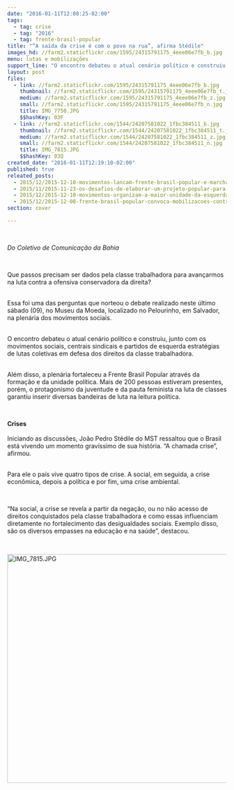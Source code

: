 ```yaml
---
date: "2016-01-11T12:08:25-02:00"
tags:
  - tag: crise
  - tag: "2016"
  - tag: frente-brasil-popular
title: "“A saída da crise é com o povo na rua”, afirma Stédile"
images_hd: //farm2.staticflickr.com/1595/24315791175_4eee06e7fb_b.jpg
menu: lutas e mobilizações
support_line: "O encontro debateu o atual cenário político e construiu estratégias de lutas coletivas em defesa dos direitos da classe trabalhadora. \n"
layout: post
files:
  - link: //farm2.staticflickr.com/1595/24315791175_4eee06e7fb_b.jpg
    thumbnail: //farm2.staticflickr.com/1595/24315791175_4eee06e7fb_t.jpg
    medium: //farm2.staticflickr.com/1595/24315791175_4eee06e7fb_z.jpg
    small: //farm2.staticflickr.com/1595/24315791175_4eee06e7fb_n.jpg
    title: IMG_7750.JPG
    $$hashKey: 03F
  - link: //farm2.staticflickr.com/1544/24207581022_1fbc384511_b.jpg
    thumbnail: //farm2.staticflickr.com/1544/24207581022_1fbc384511_t.jpg
    medium: //farm2.staticflickr.com/1544/24207581022_1fbc384511_z.jpg
    small: //farm2.staticflickr.com/1544/24207581022_1fbc384511_n.jpg
    title: IMG_7815.JPG
    $$hashKey: 03Q
created_date: "2016-01-11T12:19:10-02:00"
published: true
releated_posts:
  - 2015/12/2015-12-10-movimentos-lancam-frente-brasil-popular-e-marcham-em-defesa-da-democracia-no-rs.md
  - 2015/11/2015-11-23-os-desafios-de-elaborar-um-projeto-popular-para-o-brasil-entrevista-especial-com-gladstone-leonel-da-silva-junior.md
  - 2015/12/2015-12-10-movimentos-organizam-a-maior-unidade-da-esquerda-desde-collor.md
  - 2015/12/2015-12-08-frente-brasil-popular-convoca-mobilizacoes-contra-o-golpe-para-o-dia-16-12.md
section: cover

---
```

<p>&nbsp;</p>

<p><em>Do Coletivo de Comunica&ccedil;&atilde;o da Bahia&nbsp;</em></p>

<p>&nbsp;</p>

<p>Que passos precisam ser dados pela classe trabalhadora para avan&ccedil;armos na luta contra a ofensiva conservadora da direita?</p>

<p><br />
Essa foi uma das perguntas que norteou o debate realizado neste &uacute;ltimo s&aacute;bado (09), no Museu da Moeda, localizado no Pelourinho, em Salvador, na plen&aacute;ria dos movimentos sociais.&nbsp;</p>

<p><br />
O encontro debateu&nbsp;o atual cen&aacute;rio pol&iacute;tico e construiu, junto com os movimentos sociais, centrais sindicais e partidos de esquerda estrat&eacute;gias de lutas coletivas em defesa dos direitos da classe trabalhadora.&nbsp;</p>

<p><br />
Al&eacute;m disso, a plen&aacute;ria fortaleceu a Frente Brasil Popular atrav&eacute;s da forma&ccedil;&atilde;o e da unidade pol&iacute;tica.&nbsp;Mais de 200 pessoas estiveram presentes, por&eacute;m, o protagonismo da juventude e da pauta feminista na luta de classes garantiu inserir diversas bandeiras de luta na leitura pol&iacute;tica.</p>

<p>&nbsp;</p>

<p><strong>Crises&nbsp;</strong><br />
<br />
Iniciando as discuss&otilde;es, Jo&atilde;o Pedro&nbsp;St&eacute;dile do MST&nbsp;ressaltou&nbsp;que o Brasil est&aacute; vivendo um momento grav&iacute;ssimo de sua hist&oacute;ria. &ldquo;A chamada crise&rdquo;, afirmou.&nbsp;</p>

<p><br />
Para ele o pa&iacute;s vive quatro tipos de crise. A&nbsp;social, em seguida, a crise econ&ocirc;mica, depois a pol&iacute;tica e por fim, uma crise ambiental.</p>

<p>&nbsp;</p>

<p>&ldquo;Na social, a crise se revela a partir da nega&ccedil;&atilde;o, ou no n&atilde;o acesso de direitos conquistados pela classe trabalhadora e como essas influenciam diretamente no fortalecimento das desigualdades sociais. Exemplo disso, s&atilde;o os diversos empasses na educa&ccedil;&atilde;o e na sa&uacute;de&rdquo;, destacou.&nbsp;</p>

<p>&nbsp;</p>

<p><img alt="IMG_7815.JPG" height="525" src="//farm2.staticflickr.com/1544/24207581022_1fbc384511_b.jpg" width="700" /></p>

<p>&nbsp;</p>
